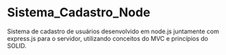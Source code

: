 # Sistema_Cadastro_Node
Sistema de cadastro de usuários desenvolvido em node.js juntamente com express.js para o servidor, utilizando conceitos do MVC e princípios do SOLID.

